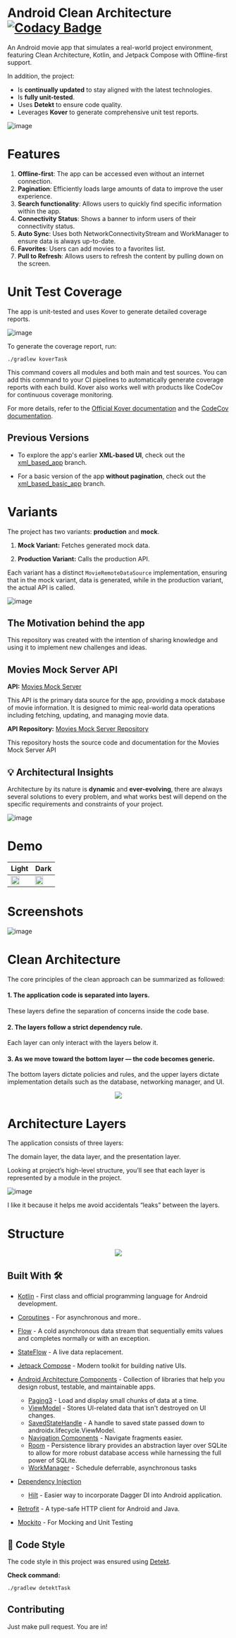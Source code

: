 
# Android Clean Architecture [![Codacy Badge](https://api.codacy.com/project/badge/Grade/3e9bbcba7b3945f4b9ba0887b8639a00)](https://app.codacy.com/gh/AliAsadi/Android-Clean-Architecture?utm_source=github.com&utm_medium=referral&utm_content=AliAsadi/Android-Clean-Architecture&utm_campaign=Badge_Grade_Settings)

An Android movie app that simulates a real-world project environment, featuring Clean Architecture, Kotlin, and Jetpack Compose with Offline-first support.

In addition, the project:
* Is **continually updated** to stay aligned with the latest technologies.
* Is **fully unit-tested**.
* Uses **Detekt** to ensure code quality.
* Leverages **Kover** to generate comprehensive unit test reports.


![image](https://github.com/AliAsadi/Android-Clean-Architecture/assets/20803775/afc6c445-8a0d-4cdc-a2de-0672be74c04a)

# Features

1. **Offline-first**: The app can be accessed even without an internet connection.
2. **Pagination**: Efficiently loads large amounts of data to improve the user experience.
3. **Search functionality**: Allows users to quickly find specific information within the app.
4. **Connectivity Status**: Shows a banner to inform users of their connectivity status.
5. **Auto Sync**: Uses both NetworkConnectivityStream and WorkManager to ensure data is always up-to-date.
6. **Favorites**: Users can add movies to a favorites list.
7. **Pull to Refresh**: Allows users to refresh the content by pulling down on the screen.

# Unit Test Coverage

The app is unit-tested and uses Kover to generate detailed coverage reports.

![image](https://github.com/user-attachments/assets/c62d1fee-f5fa-4fa9-b62f-e70e6fa8a977)

To generate the coverage report, run:

```
./gradlew koverTask
```

This command covers all modules and both main and test sources. You can add this command to your CI pipelines to automatically generate coverage reports with each build. Kover also works well with products like CodeCov for continuous coverage monitoring.

For more details, refer to the [Official Kover documentation](https://kotlin.github.io/kotlinx-kover/) and the [CodeCov documentation](https://docs.codecov.com/).


## Previous Versions
* To explore the app's earlier **XML-based UI**, check out the [xml_based_app](https://github.com/AliAsadi/Android-Clean-Architecture/tree/xml_based_app
) branch.

* For a basic version of the app **without pagination**, check out the [xml_based_basic_app](https://github.com/AliAsadi/Android-Clean-Architecture/tree/xml_based_basic_app
) branch.


# Variants

The project has two variants: **production** and **mock**.

1. **Mock Variant:** Fetches generated mock data.

2. **Production Variant:** Calls the production API.

Each variant has a distinct `MovieRemoteDataSource` implementation, ensuring that in the mock variant, data is generated, while in the production variant, the actual API is called.

![image](https://github.com/AliAsadi/Android-Clean-Architecture/assets/20803775/10009f97-6f8c-47b0-81d6-e90870ce0b89)

## The Motivation behind the app
This repository was created with the intention of sharing knowledge and using it to implement new challenges and ideas.

## Movies Mock Server API

**API:** [Movies Mock Server](https://movies-mock-server.vercel.app/)

This API is the primary data source for the app, providing a mock database of movie information. It is designed to mimic real-world data operations including fetching, updating, and managing movie data.

**API Repository:** [Movies Mock Server Repository](https://github.com/AliAsadi/movies-mock-server)

This repository hosts the source code and documentation for the Movies Mock Server API

## 💡 Architectural Insights
Architecture by its nature is **dynamic** and **ever-evolving**, there are always several solutions to every problem, and what works best will depend on the specific requirements and constraints of your project.

![image](https://user-images.githubusercontent.com/20803775/214686254-9405504c-05d2-417e-9cf5-669a1a57e8a6.png)

# Demo

| Light                                                                                                                                                                    | Dark                                                                                                                                                |
|--------------------------------------------------------------------------------------------------------------------------------------------------------------------------|-----------------------------------------------------------------------------------------------------------------------------------------------------|
| <img src="https://raw.githubusercontent.com/AliAsadi/Android-Clean-Architecture/master/screenshot/demo-light.gif" width="70%" style="height: auto; margin-right: 10px;"> | <img src="https://raw.githubusercontent.com/AliAsadi/Android-Clean-Architecture/master/screenshot/demo-dark.gif" width="70%" style="height: auto;"> |

# Screenshots

![image](screenshot/screenshot-cover.png)

# Clean Architecture

The core principles of the clean approach can be summarized as followed:

#### 1. The application code is separated into layers.

These layers define the separation of concerns inside the code base.

#### 2. The layers follow a strict dependency rule.

Each layer can only interact with the layers below it.

#### 3. As we move toward the bottom layer — the code becomes generic.

The bottom layers dictate policies and rules, and the upper layers dictate implementation details such as the database, networking manager, and UI.

<p align="center">
<img src="https://raw.githubusercontent.com/AliAsadi/Android-Clean-Architecture/master/screenshot/architecture0.png">
</p>

# Architecture Layers

The application consists of three layers:

The domain layer, the data layer, and the presentation layer.

Looking at project’s high-level structure, you’ll see that each layer is represented by a module in the project.

![image](https://user-images.githubusercontent.com/20803775/201078111-39ba8e8d-b116-4312-bee0-df2d3258be71.png)

I like it because it helps me avoid accidentals “leaks” between the layers.


# Structure
<p align="center">
<img src="https://raw.githubusercontent.com/AliAsadi/Android-Clean-Architecture/master/screenshot/structure0.png">
</p>

## Built With 🛠
- [Kotlin](https://kotlinlang.org/) - First class and official programming language for Android development.
- [Coroutines](https://kotlinlang.org/docs/reference/coroutines-overview.html) - For asynchronous and more..
- [Flow](https://kotlin.github.io/kotlinx.coroutines/kotlinx-coroutines-core/kotlinx.coroutines.flow/-flow/) - A cold asynchronous data stream that sequentially emits values and completes normally or with an exception.
- [StateFlow](https://developer.android.com/kotlin/flow/stateflow-and-sharedflow) - A live data replacement.
- [Jetpack Compose](https://developer.android.com/jetpack/compose) - Modern toolkit for building native UIs.
- [Android Architecture Components](https://developer.android.com/topic/libraries/architecture) - Collection of libraries that help you design robust, testable, and maintainable apps.
  - [Paging3](https://kotlinlang.org/) - Load and display small chunks of data at a time.
  - [ViewModel](https://developer.android.com/topic/libraries/architecture/viewmodel) - Stores UI-related data that isn't destroyed on UI changes.
  - [SavedStateHandle](https://developer.android.com/reference/androidx/lifecycle/SavedStateHandle) - A handle to saved state passed down to androidx.lifecycle.ViewModel.
  - [Navigation Components](https://developer.android.com/guide/navigation/navigation-getting-started) - Navigate fragments easier.
  - [Room](https://developer.android.google.cn/jetpack/androidx/releases/room) - Persistence library provides an abstraction layer over SQLite to allow for more robust database access while harnessing the full power of SQLite.
  - [WorkManager](https://developer.android.com/topic/libraries/architecture/workmanager) - Schedule deferrable, asynchronous tasks
  
- [Dependency Injection](https://developer.android.com/training/dependency-injection)
  - [Hilt](https://dagger.dev/hilt) - Easier way to incorporate Dagger DI into Android application.
- [Retrofit](https://square.github.io/retrofit/) - A type-safe HTTP client for Android and Java.
- [Mockito](https://github.com/mockito/mockito) - For Mocking and Unit Testing

## 💎 Code Style

The code style in this project was ensured using [Detekt](https://detekt.dev/).

**Check command:**

```
./gradlew detektTask
```

## Contributing
Just make pull request. You are in!
